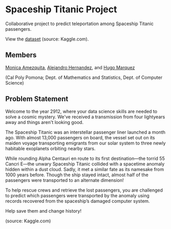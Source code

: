 # Spaceship Titanic Project
Collaborative project to predict teleportation among Spaceship Titanic passengers.

View the [dataset](https://www.kaggle.com/competitions/spaceship-titanic) (source: Kaggle.com).


## Members
[Monica Amezquita](https://github.com/mmamezq), [Alejandro Hernandez](https://github.com/alejandroh3005), and [Hugo Marquez](https://github.com)

(Cal Poly Pomona; Dept. of Mathematics and Statistics, Dept. of Computer Science)

## Problem Statement
Welcome to the year 2912, where your data science skills are needed to solve a cosmic mystery. We've received a transmission from four lightyears away and things aren't looking good.

The Spaceship Titanic was an interstellar passenger liner launched a month ago. With almost 13,000 passengers on board, the vessel set out on its maiden voyage transporting emigrants from our solar system to three newly habitable exoplanets orbiting nearby stars.

While rounding Alpha Centauri en route to its first destination—the torrid 55 Cancri E—the unwary Spaceship Titanic collided with a spacetime anomaly hidden within a dust cloud. Sadly, it met a similar fate as its namesake from 1000 years before. Though the ship stayed intact, almost half of the passengers were transported to an alternate dimension!

To help rescue crews and retrieve the lost passengers, you are challenged to predict which passengers were transported by the anomaly using records recovered from the spaceship’s damaged computer system.

Help save them and change history!

(source: Kaggle.com)
